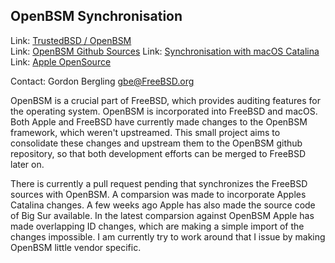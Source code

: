 ## OpenBSM Synchronisation ##

Link:	 [TrustedBSD / OpenBSM](http://www.trustedbsd.org/openbsm.html)  
Link:	 [OpenBSM Github Sources](https://github.com/openbsm/openbsm)
Link:	 [Synchronisation with macOS Catalina](https://github.com/openbsm/openbsm/commit/54a0c07cf8bac71554130e8f6760ca68e5f36c7f)
Link:	 [Apple OpenSource](https://opensource.apple.com)

Contact: Gordon Bergling <gbe@FreeBSD.org>  

OpenBSM is a crucial part of FreeBSD, which provides auditing features for
the operating system. OpenBSM is incorporated into FreeBSD and macOS.
Both Apple and FreeBSD have currently made changes to the OpenBSM framework,
which weren't upstreamed. This small project aims to consolidate
these changes and upstream them to the OpenBSM github repository, so that
both development efforts can be merged to FreeBSD later on.

There is currently a pull request pending that synchronizes the FreeBSD
sources with OpenBSM. A comparsion was made to incorporate Apples
Catalina changes. A few weeks ago Apple has also made the source code
of Big Sur available. In the latest comparsion against OpenBSM Apple
has made overlapping ID changes, which are making a simple import of the
changes impossible. I am currently try to work around that I issue by
making OpenBSM little vendor specific.
